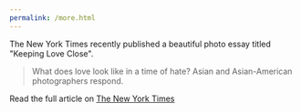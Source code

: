 ```yaml
---
permalink: /more.html
---
```


The New York Times recently published a beautiful photo essay titled "Keeping Love Close".

> What does love look like in a time of hate? Asian and Asian-American photographers respond.

Read the full article on [The New York Times](https://www.nytimes.com/interactive/2021/04/08/arts/asian-american-photos-love.html)
